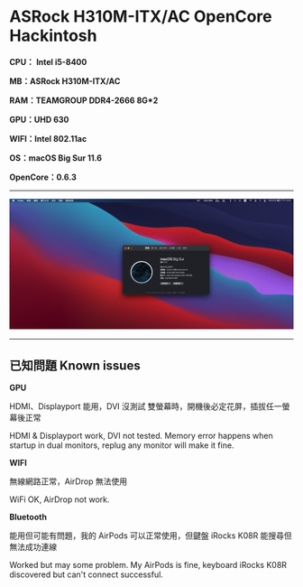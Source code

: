 # ASRock H310M-ITX/AC OpenCore Hackintosh

**CPU：** **Intel i5-8400**

**MB：ASRock H310M-ITX/AC**

**RAM：TEAMGROUP DDR4-2666 8G*2**

**GPU：UHD 630**

**WIFI：Intel 802.11ac**


**OS：macOS Big Sur 11.6**

**OpenCore：0.6.3**

--------
![screenshot.png](https://raw.githubusercontent.com/dminoror/ASRock-H310M-ITX-OpenCore-Hackintosh/main/screenshot.jpg)

--------

## 已知問題 Known issues

**GPU**

HDMI、Displayport 能用，DVI 沒測試
雙螢幕時，開機後必定花屏，插拔任一螢幕後正常

HDMI & Displayport work, DVI not tested.
Memory error happens when startup in dual monitors, replug any monitor will make it fine.


**WIFI**

無線網路正常，AirDrop 無法使用

WiFi OK, AirDrop not work.


**Bluetooth**

能用但可能有問題，我的 AirPods 可以正常使用，但鍵盤 iRocks K08R 能搜尋但無法成功連線

Worked but may some problem. 
My AirPods is fine, keyboard iRocks K08R discovered but can't connect successful.